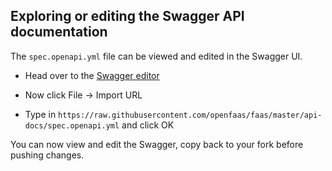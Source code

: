 ## Exploring or editing the Swagger API documentation

The `spec.openapi.yml` file can be viewed and edited in the Swagger UI.

* Head over to the [Swagger editor](http://editor.swagger.io/)

* Now click File -> Import URL

* Type in `https://raw.githubusercontent.com/openfaas/faas/master/api-docs/spec.openapi.yml` and click OK

You can now view and edit the Swagger, copy back to your fork before pushing changes.

